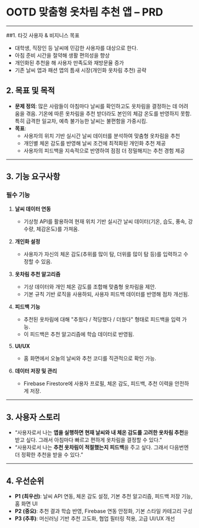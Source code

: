 # OOTD 맞춤형 옷차림 추천 앱 – PRD

---
##1. 타깃 사용자 & 비지니스 목표
-	대학생, 직장인 등 날씨에 민감한 사용자를 대상으로 한다.
-	아침 준비 시간을 절약해 생활 편의성을 향상
-	개인화된 추천을 해 사용자 만족도와 재방문율 증가
-	기존 날씨 앱과 패션 앱의 틈새 시장(개인화 옷차림 추천) 공략

## 2. 목표 및 목적
- **문제 정의**: 많은 사람들이 아침마다 날씨를 확인하고도 옷차림을 결정하는 데 어려움을 겪음. 기온에 따른 옷차림을 추천 받더라도 본인의 체감 온도를 반영하지 못함. 특히 급격한 일교차, 예측 불가능한 날씨는 불편함을 가중시킴.  
- **목표**:  
  - 사용자의 위치 기반 실시간 날씨 데이터를 분석하여 맞춤형 옷차림을 추천  
  - 개인별 체온 감도를 반영해 날씨 조건에 최적화된 개인화 추천 제공  
  - 사용자의 피드백을 지속적으로 반영하여 점점 더 정밀해지는 추천 경험 제공  

---

## 3. 기능 요구사항
### 필수 기능
1. **날씨 데이터 연동**  
   - 기상청 API를 활용하여 현재 위치 기반 실시간 날씨 데이터(기온, 습도, 풍속, 강수량, 체감온도)를 가져옴.  

2. **개인화 설정**  
   - 사용자가 자신의 체온 감도(추위를 많이 탐, 더위를 많이 탐 등)를 입력하고 수정할 수 있음. 

3. **옷차림 추천 알고리즘**  
   - 기상 데이터와 개인 체온 감도를 조합해 맞춤형 옷차림을 제안.  
   - 기본 규칙 기반 로직을 사용하되, 사용자 피드백 데이터를 반영해 점차 개선됨.  

4. **피드백 기능**  
   - 추천된 옷차림에 대해 "추웠다 / 적당했다 / 더웠다" 형태로 피드백을 입력 가능.  
   - 이 피드백은 추천 알고리즘에 학습 데이터로 반영됨.  

5. **UI/UX**  
   - 홈 화면에서 오늘의 날씨와 추천 코디를 직관적으로 확인 가능.  

6. **데이터 저장 및 관리**  
   - Firebase Firestore에 사용자 프로필, 체온 감도, 피드백, 추천 이력을 안전하게 저장.  

---

## 3. 사용자 스토리
- “사용자로서 나는 **앱을 실행하면 현재 날씨와 내 체온 감도를 고려한 옷차림 추천**을 받고 싶다. 그래서 아침마다 빠르고 편하게 옷차림을 결정할 수 있다.”  
- “사용자로서 나는 **추천 옷차림이 적절했는지 피드백**을 주고 싶다. 그래서 다음번엔 더 정확한 추천을 받을 수 있다.”  

---	

## 4. 우선순위
- **P1 (최우선)**: 날씨 API 연동, 체온 감도 설정, 기본 추천 알고리즘, 피드백 저장 기능, 홈 화면 UI  
- **P2 (중요)**: 추천 결과 학습 반영, Firebase 연동 안정화, 기본 스타일 카테고리 구성  
- **P3 (추후)**: 머신러닝 기반 추천 고도화, 협업 필터링 적용, 고급 UI/UX 개선


